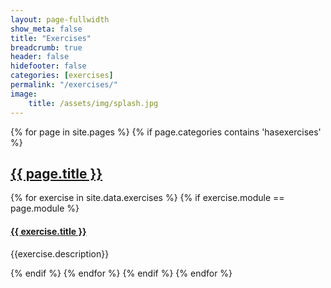 ```yaml
---
layout: page-fullwidth
show_meta: false
title: "Exercises"
breadcrumb: true
header: false
hidefooter: false
categories: [exercises]
permalink: "/exercises/"
image:
    title: /assets/img/splash.jpg
---
```

<div class="item">
{% for page in site.pages %}
  {% if page.categories contains 'hasexercises' %}
    <h2><a href="{{ site.url }}{{ site.baseurl }}{{ page.permalink }}/">{{ page.title }}</a></h2>
    {% for exercise in site.data.exercises %}
      {% if exercise.module == page.module %}
        <h4><a href="{{ site.url }}{{ site.baseurl }}/exercises/{{ exercise.id }}/">{{ exercise.title }}</a></h4>
        <p>{{exercise.description}}</p>  
      {% endif %}
    {% endfor %}
  {% endif %}
{% endfor %}
</div>